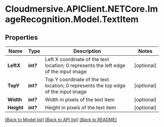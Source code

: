 # Cloudmersive.APIClient.NETCore.ImageRecognition.Model.TextItem
## Properties

Name | Type | Description | Notes
------------ | ------------- | ------------- | -------------
**LeftX** | **int?** | Left X coordinate of the text location; 0 represents the left edge of the input image | [optional] 
**TopY** | **int?** | Top Y coordinate of the text location; 0 represents the top edge of the input image | [optional] 
**Width** | **int?** | Width in pixels of the text item | [optional] 
**Height** | **int?** | Height in pixels of the text item | [optional] 

[[Back to Model list]](../README.md#documentation-for-models) [[Back to API list]](../README.md#documentation-for-api-endpoints) [[Back to README]](../README.md)

